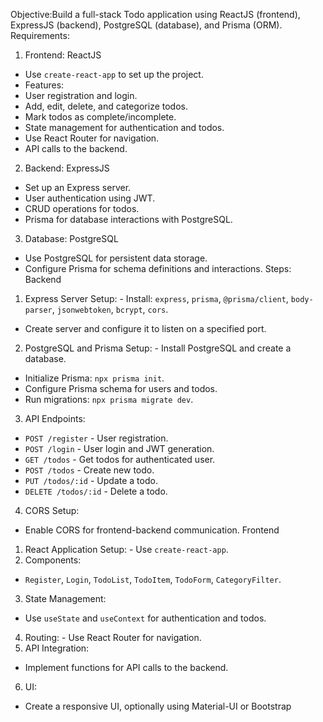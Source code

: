 Objective:Build a full-stack Todo application using ReactJS (frontend), ExpressJS (backend),
PostgreSQL (database), and Prisma (ORM).
Requirements:
1. Frontend: ReactJS
- Use `create-react-app` to set up the project.
- Features:
- User registration and login.
- Add, edit, delete, and categorize todos.
- Mark todos as complete/incomplete.
- State management for authentication and todos.
- Use React Router for navigation.
- API calls to the backend.
2. Backend: ExpressJS
- Set up an Express server.
- User authentication using JWT.
- CRUD operations for todos.
- Prisma for database interactions with PostgreSQL.
3. Database: PostgreSQL
- Use PostgreSQL for persistent data storage.
- Configure Prisma for schema definitions and interactions.
Steps:
Backend
1. Express Server Setup: - Install: `express`, `prisma`, `@prisma/client`, `body-parser`,
`jsonwebtoken`, `bcrypt`, `cors`.
- Create server and configure it to listen on a specified port.
2. PostgreSQL and Prisma Setup: - Install PostgreSQL and create a database.
- Initialize Prisma: `npx prisma init`.
- Configure Prisma schema for users and todos.
- Run migrations: `npx prisma migrate dev`.
3. API Endpoints:
- `POST /register` - User registration.
- `POST /login` - User login and JWT generation.
- `GET /todos` - Get todos for authenticated user.
- `POST /todos` - Create new todo.
- `PUT /todos/:id` - Update a todo.
- `DELETE /todos/:id` - Delete a todo.
4. CORS Setup:
- Enable CORS for frontend-backend communication.
Frontend
1. React Application Setup: - Use `create-react-app`.
2. Components:
- `Register`, `Login`, `TodoList`, `TodoItem`, `TodoForm`, `CategoryFilter`.
3. State Management:
- Use `useState` and `useContext` for authentication and todos.
4. Routing: - Use React Router for navigation.
5. API Integration:
- Implement functions for API calls to the backend.
6. UI:
- Create a responsive UI, optionally using Material-UI or Bootstrap
